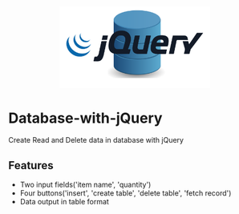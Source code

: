 <p align="center"><img src="database.png" width="300px"></p>

# Database-with-jQuery
Create Read and Delete data in database with jQuery

## Features
* Two input fields('item name', 'quantity')
* Four buttons('insert', 'create table', 'delete table', 'fetch record')
* Data output in table format 
